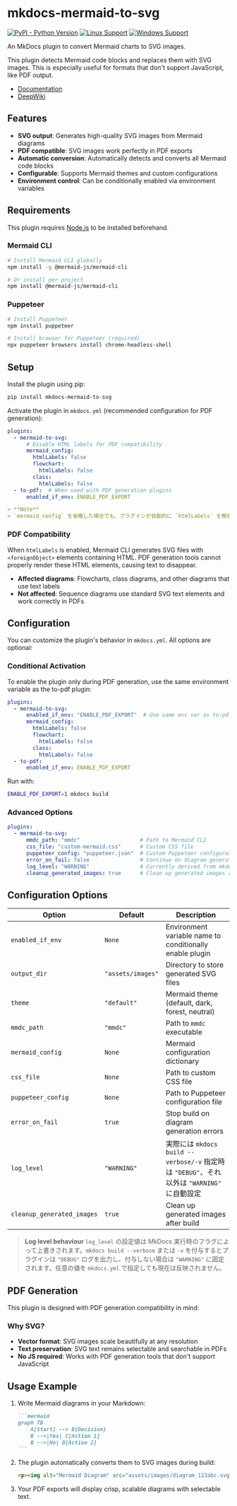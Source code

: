 # mkdocs-mermaid-to-svg

[![PyPI - Python Version][python-image]][pypi-link]
[![Linux Support][linux-image]](#requirements)
[![Windows Support][windows-image]](#requirements)

An MkDocs plugin to convert Mermaid charts to SVG images.

This plugin detects Mermaid code blocks and replaces them with SVG images. This is especially useful for formats that don't support JavaScript, like PDF output.

- [Documentation](https://thankful-beach-0f331f600.1.azurestaticapps.net/)
- [DeepWiki](https://deepwiki.com/nuitsjp/mkdocs-mermaid-to-svg)

## Features

- **SVG output**: Generates high-quality SVG images from Mermaid diagrams
- **PDF compatible**: SVG images work perfectly in PDF exports
- **Automatic conversion**: Automatically detects and converts all Mermaid code blocks
- **Configurable**: Supports Mermaid themes and custom configurations
- **Environment control**: Can be conditionally enabled via environment variables

## Requirements

This plugin requires [Node.js](https://nodejs.org/) to be installed beforehand.

### Mermaid CLI

```bash
# Install Mermaid CLI globally
npm install -g @mermaid-js/mermaid-cli

# Or install per project
npm install @mermaid-js/mermaid-cli
```

### Puppeteer

```bash
# Install Puppeteer
npm install puppeteer

# Install browser for Puppeteer (required)
npx puppeteer browsers install chrome-headless-shell
```

## Setup

Install the plugin using pip:

```bash
pip install mkdocs-mermaid-to-svg
```

Activate the plugin in `mkdocs.yml` (recommended configuration for PDF generation):

```yaml
plugins:
  - mermaid-to-svg:
      # Disable HTML labels for PDF compatibility
      mermaid_config:
        htmlLabels: false
        flowchart:
          htmlLabels: false
        class:
          htmlLabels: false
  - to-pdf:  # When used with PDF generation plugins
      enabled_if_env: ENABLE_PDF_EXPORT

> **Note**
> `mermaid_config` を省略した場合でも、プラグインが自動的に `htmlLabels` を無効化した一時設定ファイルを生成します。PDF 互換性のための基本設定は既定で有効になっているため、上記の明示的な指定はカスタム設定を適用したい場合にのみ必要です。
```

### PDF Compatibility

When `htmlLabels` is enabled, Mermaid CLI generates SVG files with `<foreignObject>` elements containing HTML. PDF generation tools cannot properly render these HTML elements, causing text to disappear.

- **Affected diagrams**: Flowcharts, class diagrams, and other diagrams that use text labels
- **Not affected**: Sequence diagrams use standard SVG text elements and work correctly in PDFs

## Configuration

You can customize the plugin's behavior in `mkdocs.yml`. All options are optional:

### Conditional Activation

To enable the plugin only during PDF generation, use the same environment variable as the to-pdf plugin:

```yaml
plugins:
  - mermaid-to-svg:
      enabled_if_env: "ENABLE_PDF_EXPORT"  # Use same env var as to-pdf plugin
      mermaid_config:
        htmlLabels: false
        flowchart:
          htmlLabels: false
        class:
          htmlLabels: false
  - to-pdf:
      enabled_if_env: ENABLE_PDF_EXPORT
```

Run with:
```bash
ENABLE_PDF_EXPORT=1 mkdocs build
```

### Advanced Options

```yaml
plugins:
  - mermaid-to-svg:
      mmdc_path: "mmdc"                   # Path to Mermaid CLI
      css_file: "custom-mermaid.css"      # Custom CSS file
      puppeteer_config: "puppeteer.json"  # Custom Puppeteer configuration
      error_on_fail: false                # Continue on diagram generation errors
      log_level: "WARNING"                # Currently derived from mkdocs CLI flags (see note below)
      cleanup_generated_images: true      # Clean up generated images after build
```

## Configuration Options

| Option | Default | Description |
|--------|---------|-------------|
| `enabled_if_env` | `None` | Environment variable name to conditionally enable plugin |
| `output_dir` | `"assets/images"` | Directory to store generated SVG files |
| `theme` | `"default"` | Mermaid theme (default, dark, forest, neutral) |
| `mmdc_path` | `"mmdc"` | Path to `mmdc` executable |
| `mermaid_config` | `None` | Mermaid configuration dictionary |
| `css_file` | `None` | Path to custom CSS file |
| `puppeteer_config` | `None` | Path to Puppeteer configuration file |
| `error_on_fail` | `true` | Stop build on diagram generation errors |
| `log_level` | `"WARNING"` | 実際には `mkdocs build --verbose/-v` 指定時は `"DEBUG"`、それ以外は `"WARNING"` に自動設定 |
| `cleanup_generated_images` | `true` | Clean up generated images after build |

> **Log level behaviour**
> `log_level` の設定値は MkDocs 実行時のフラグによって上書きされます。`mkdocs build --verbose` または `-v` を付与するとプラグインは `"DEBUG"` ログを出力し、付与しない場合は `"WARNING"` に固定されます。任意の値を `mkdocs.yml` で指定しても現在は反映されません。

## PDF Generation

This plugin is designed with PDF generation compatibility in mind:

### Why SVG?

- **Vector format**: SVG images scale beautifully at any resolution
- **Text preservation**: SVG text remains selectable and searchable in PDFs
- **No JS required**: Works with PDF generation tools that don't support JavaScript

## Usage Example

1. Write Mermaid diagrams in your Markdown:

   ````markdown
   ```mermaid
   graph TD
       A[Start] --> B{Decision}
       B -->|Yes| C[Action 1]
       B -->|No| D[Action 2]
   ```
   ````

2. The plugin automatically converts them to SVG images during build:

   ```html
   <p><img alt="Mermaid Diagram" src="assets/images/diagram_123abc.svg" /></p>
   ```

3. Your PDF exports will display crisp, scalable diagrams with selectable text.

[pypi-link]: https://pypi.org/project/mkdocs-mermaid-to-svg/
[python-image]: https://img.shields.io/pypi/pyversions/mkdocs-mermaid-to-svg?logo=python&logoColor=aaaaaa&labelColor=333333
[linux-image]: https://img.shields.io/badge/Linux-supported-success?logo=linux&logoColor=white&labelColor=333333
[windows-image]: https://img.shields.io/badge/Windows-supported-success?logo=windows&logoColor=white&labelColor=333333
